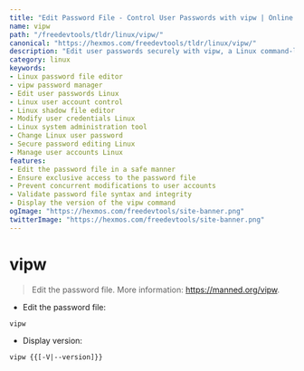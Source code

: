 ```yaml
---
title: "Edit Password File - Control User Passwords with vipw | Online Free DevTools by Hexmos"
name: vipw
path: "/freedevtools/tldr/linux/vipw/"
canonical: "https://hexmos.com/freedevtools/tldr/linux/vipw/"
description: "Edit user passwords securely with vipw, a Linux command-line tool. Manage and control user account information directly from your terminal. Free online tool, no registration required."
category: linux
keywords:
- Linux password file editor
- vipw password manager
- Edit user passwords Linux
- Linux user account control
- Linux shadow file editor
- Modify user credentials Linux
- Linux system administration tool
- Change Linux user password
- Secure password editing Linux
- Manage user accounts Linux
features:
- Edit the password file in a safe manner
- Ensure exclusive access to the password file
- Prevent concurrent modifications to user accounts
- Validate password file syntax and integrity
- Display the version of the vipw command
ogImage: "https://hexmos.com/freedevtools/site-banner.png"
twitterImage: "https://hexmos.com/freedevtools/site-banner.png"
---
```


# vipw

> Edit the password file.
> More information: <https://manned.org/vipw>.

- Edit the password file:

`vipw`

- Display version:

`vipw {{[-V|--version]}}`
